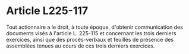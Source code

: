 # Article L225-117

Tout actionnaire a le droit, à toute époque, d'obtenir communication des documents visés à l'article L. 225-115 et concernant les trois derniers exercices, ainsi que des procès-verbaux et feuilles de présence des assemblées tenues au cours de ces trois derniers exercices.
